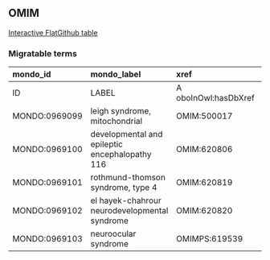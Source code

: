 ## OMIM
[Interactive FlatGithub table](https://flatgithub.com/monarch-initiative/mondo-ingest?filename=src/ontology/slurp/omim.tsv)

### Migratable terms
| mondo_id      | mondo_label                                    | xref                 | xref_source                | original_label                                 | definition    | parents       |
|:--------------|:-----------------------------------------------|:---------------------|:---------------------------|:-----------------------------------------------|:--------------|:--------------|
| ID            | LABEL                                          | A oboInOwl:hasDbXref | >A oboInOwl:source SPLIT=| |                                                | A IAO:0000115 | SC %          |
| MONDO:0969099 | leigh syndrome, mitochondrial                  | OMIM:500017          | MONDO:equivalentTo         | leigh syndrome, mitochondrial                  |               |               |
| MONDO:0969100 | developmental and epileptic encephalopathy 116 | OMIM:620806          | MONDO:equivalentTo         | developmental and epileptic encephalopathy 116 |               | MONDO:0100062 |
| MONDO:0969101 | rothmund-thomson syndrome, type 4              | OMIM:620819          | MONDO:equivalentTo         | rothmund-thomson syndrome, type 4              |               | MONDO:0010002 |
| MONDO:0969102 | el hayek-chahrour neurodevelopmental syndrome  | OMIM:620820          | MONDO:equivalentTo         | el hayek-chahrour neurodevelopmental syndrome  |               |               |
| MONDO:0969103 | neuroocular syndrome                           | OMIMPS:619539        | MONDO:equivalentTo         | Neuroocular syndrome                           |               |               |